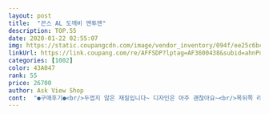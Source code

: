 ```yaml
---
layout: post 
title:  "꼰스 AL 도깨비 맨투맨" 
description: TOP.55 
date: 2020-01-22 02:55:07 
img: https://static.coupangcdn.com/image/vendor_inventory/094f/ee25c6bcb87dc778e99df2e852f992dca229277d025287638b7ed0370bcb.jpg 
linkUrl: https://link.coupang.com/re/AFFSDP?lptag=AF3600438&subid=ahnPublicAsk&pageKey=291696217&itemId=922619344&vendorItemId=5295565177&traceid=V0-113-166725fd5d8f61be 
categories: [1002] 
color: 43A047 
rank: 55 
price: 26700 
author: Ask View Shop 
cont:  "●구매후기●<br/>두껍지 않은 재질입니다~ 디자인은 아주 괜찮아요~<br/>목뒤쪽 라벨 박음질 눈에 뜁니다.<br/><br/>실밥튀어 나오고요.<br/><br/>이뻐요 무난히 입고 돌아댕기기편해요 맘에들어요<br/>저는 제거를 했습니다.<br/><br/>" 
---
```

